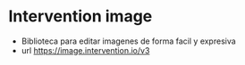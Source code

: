 # Intervention image
- Biblioteca para editar imagenes de forma facil y expresiva
- url https://image.intervention.io/v3
